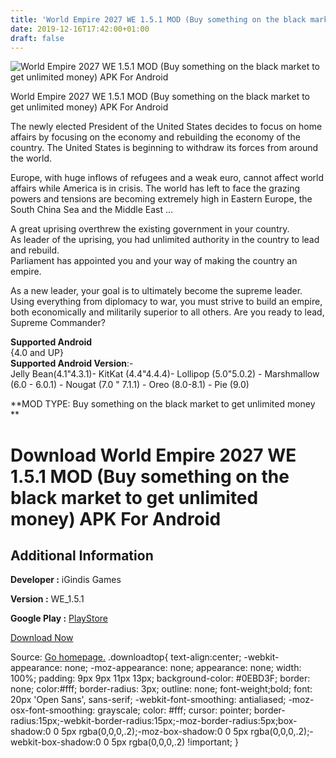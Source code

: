 ```yaml
---
title: 'World Empire 2027 WE 1.5.1 MOD (Buy something on the black market to get unlimited money) APK For Android'
date: 2019-12-16T17:42:00+01:00
draft: false
---
```


![World Empire 2027 WE 1.5.1 MOD (Buy something on the black market to get unlimited money) APK For Android](https://i1.wp.com/apkhome.net/wp-content/uploads/2019/12/World-Empire-2027-WE-1.5.1-MOD-Buy-something-on-the-black-market-to-get-unlimited-money.png "World Empire 2027 WE 1.5.1 MOD (Buy something on the black market to get unlimited money) APK For Android")

  

World Empire 2027 WE 1.5.1 MOD (Buy something on the black market to get unlimited money) APK For Android

The newly elected President of the United States decides to focus on home affairs by focusing on the economy and rebuilding the economy of the country. The United States is beginning to withdraw its forces from around the world.

Europe, with huge inflows of refugees and a weak euro, cannot affect world affairs while America is in crisis. The world has left to face the grazing powers and tensions are becoming extremely high in Eastern Europe, the South China Sea and the Middle East ...

A great uprising overthrew the existing government in your country.  
As leader of the uprising, you had unlimited authority in the country to lead and rebuild.  
Parliament has appointed you and your way of making the country an empire.

As a new leader, your goal is to ultimately become the supreme leader.  
Using everything from diplomacy to war, you must strive to build an empire, both economically and militarily superior to all others. Are you ready to lead, Supreme Commander?

**Supported Android**  
{4.0 and UP}  
**Supported Android Version**:-  
Jelly Bean(4.1"4.3.1)- KitKat (4.4"4.4.4)- Lollipop (5.0"5.0.2) - Marshmallow (6.0 - 6.0.1) - Nougat (7.0 " 7.1.1) - Oreo (8.0-8.1) - Pie (9.0)

**MOD TYPE: Buy something on the black market to get unlimited money  
**

Download World Empire 2027 WE 1.5.1 MOD (Buy something on the black market to get unlimited money) APK For Android
==================================================================================================================

Additional Information
----------------------

**Developer :** iGindis Games

**Version :** WE\_1.5.1

**Google Play :** [PlayStore](https://play.google.com/store/apps/details?id=com.igindis.worldempire2027)

  

[Download Now](https://store4app.co/post/world-empire-2027-we-1-5-1-mod-buy-something-on-the-black-market-to-get-unlimited-money-apk-for-android_1576514282)

  
Source: [Go homepage.](https://store4app.co/post/world-empire-2027-we-1-5-1-mod-buy-something-on-the-black-market-to-get-unlimited-money-apk-for-android_1576514282) .downloadtop{ text-align:center; -webkit-appearance: none; -moz-appearance: none; appearance: none; width: 100%; padding: 9px 9px 11px 13px; background-color: #0EBD3F; border: none; color:#fff; border-radius: 3px; outline: none; font-weight;bold; font: 20px 'Open Sans', sans-serif; -webkit-font-smoothing: antialiased; -moz-osx-font-smoothing: grayscale; color: #fff; cursor: pointer; border-radius:15px;-webkit-border-radius:15px;-moz-border-radius:5px;box-shadow:0 0 5px rgba(0,0,0,.2);-moz-box-shadow:0 0 5px rgba(0,0,0,.2);-webkit-box-shadow:0 0 5px rgba(0,0,0,.2) !important; }
